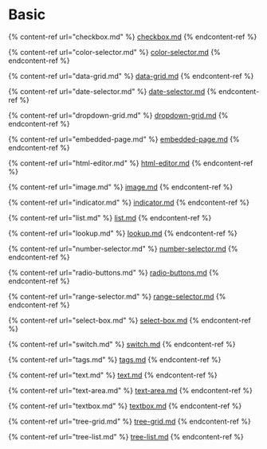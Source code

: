 # Basic

{% content-ref url="checkbox.md" %}
[checkbox.md](checkbox.md)
{% endcontent-ref %}

{% content-ref url="color-selector.md" %}
[color-selector.md](color-selector.md)
{% endcontent-ref %}

{% content-ref url="data-grid.md" %}
[data-grid.md](data-grid.md)
{% endcontent-ref %}

{% content-ref url="date-selector.md" %}
[date-selector.md](date-selector.md)
{% endcontent-ref %}

{% content-ref url="dropdown-grid.md" %}
[dropdown-grid.md](dropdown-grid.md)
{% endcontent-ref %}

{% content-ref url="embedded-page.md" %}
[embedded-page.md](embedded-page.md)
{% endcontent-ref %}

{% content-ref url="html-editor.md" %}
[html-editor.md](html-editor.md)
{% endcontent-ref %}

{% content-ref url="image.md" %}
[image.md](image.md)
{% endcontent-ref %}

{% content-ref url="indicator.md" %}
[indicator.md](indicator.md)
{% endcontent-ref %}

{% content-ref url="list.md" %}
[list.md](list.md)
{% endcontent-ref %}

{% content-ref url="lookup.md" %}
[lookup.md](lookup.md)
{% endcontent-ref %}

{% content-ref url="number-selector.md" %}
[number-selector.md](number-selector.md)
{% endcontent-ref %}

{% content-ref url="radio-buttons.md" %}
[radio-buttons.md](radio-buttons.md)
{% endcontent-ref %}

{% content-ref url="range-selector.md" %}
[range-selector.md](range-selector.md)
{% endcontent-ref %}

{% content-ref url="select-box.md" %}
[select-box.md](select-box.md)
{% endcontent-ref %}

{% content-ref url="switch.md" %}
[switch.md](switch.md)
{% endcontent-ref %}

{% content-ref url="tags.md" %}
[tags.md](tags.md)
{% endcontent-ref %}

{% content-ref url="text.md" %}
[text.md](text.md)
{% endcontent-ref %}

{% content-ref url="text-area.md" %}
[text-area.md](text-area.md)
{% endcontent-ref %}

{% content-ref url="textbox.md" %}
[textbox.md](textbox.md)
{% endcontent-ref %}

{% content-ref url="tree-grid.md" %}
[tree-grid.md](tree-grid.md)
{% endcontent-ref %}

{% content-ref url="tree-list.md" %}
[tree-list.md](tree-list.md)
{% endcontent-ref %}
